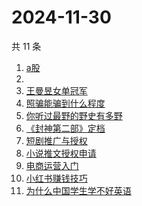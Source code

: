 # 2024-11-30

共 11 条

<!-- BEGIN -->
<!-- 最后更新时间 Sat Nov 30 2024 14:17:19 GMT+0800 (China Standard Time) -->

1. [a股](https://www.zhihu.com/search?q=a%E8%82%A1)
1. [](https://www.zhihu.com/search?q=)
1. [王曼昱女单冠军](https://www.zhihu.com/search?q=%E7%8E%8B%E6%9B%BC%E6%98%B1%E5%A5%B3%E5%8D%95%E5%86%A0%E5%86%9B)
1. [照骗能骗到什么程度](https://www.zhihu.com/search?q=%E7%85%A7%E9%AA%97%E8%83%BD%E9%AA%97%E5%88%B0%E4%BB%80%E4%B9%88%E7%A8%8B%E5%BA%A6)
1. [你听过最野的野史有多野](https://www.zhihu.com/search?q=%E4%BD%A0%E5%90%AC%E8%BF%87%E6%9C%80%E9%87%8E%E7%9A%84%E9%87%8E%E5%8F%B2%E6%9C%89%E5%A4%9A%E9%87%8E)
1. [《封神第二部》定档](https://www.zhihu.com/search?q=%E3%80%8A%E5%B0%81%E7%A5%9E%E7%AC%AC%E4%BA%8C%E9%83%A8%E3%80%8B%E5%AE%9A%E6%A1%A3)
1. [短剧推广与授权](https://www.zhihu.com/search?q=%E7%9F%AD%E5%89%A7%E6%8E%A8%E5%B9%BF%E4%B8%8E%E6%8E%88%E6%9D%83)
1. [小说推文授权申请](https://www.zhihu.com/search?q=%E5%B0%8F%E8%AF%B4%E6%8E%A8%E6%96%87%E6%8E%88%E6%9D%83%E7%94%B3%E8%AF%B7)
1. [电商运营入门](https://www.zhihu.com/search?q=%E7%94%B5%E5%95%86%E8%BF%90%E8%90%A5%E5%85%A5%E9%97%A8)
1. [小红书赚钱技巧](https://www.zhihu.com/search?q=%E5%B0%8F%E7%BA%A2%E4%B9%A6%E8%B5%9A%E9%92%B1%E6%8A%80%E5%B7%A7)
1. [为什么中国学生学不好英语](https://www.zhihu.com/search?q=%E4%B8%BA%E4%BB%80%E4%B9%88%E4%B8%AD%E5%9B%BD%E5%AD%A6%E7%94%9F%E5%AD%A6%E4%B8%8D%E5%A5%BD%E8%8B%B1%E8%AF%AD)

<!-- END -->
